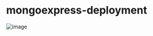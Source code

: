 # mongoexpress-deployment
![image](https://github.com/pavanjoshi914/mongoexpress-deployment/assets/55848322/b0988d01-f798-4846-94fa-6ad242de768f)
